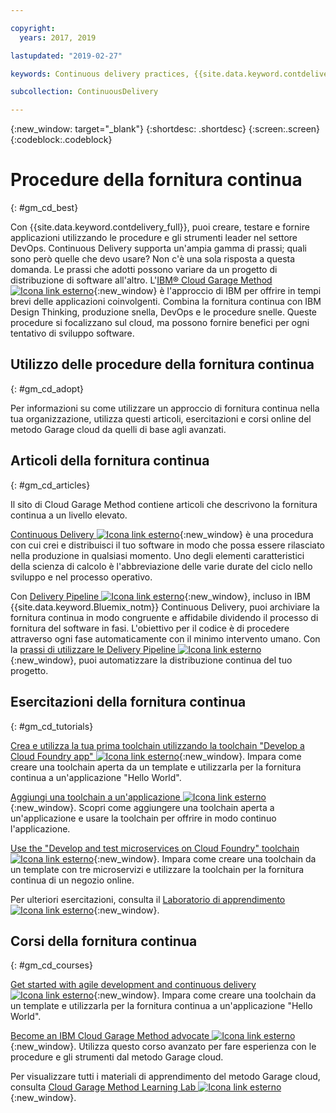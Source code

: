 ```yaml
---

copyright:
  years: 2017, 2019

lastupdated: "2019-02-27"

keywords: Continuous delivery practices, {{site.data.keyword.contdelivery_full}}, IBM Cloud Garage Method

subcollection: ContinuousDelivery

---
```

<!-- Copyright info at top of file: REQUIRED
    The copyright info is YAML content that must occur at the top of the MD file, before attributes are listed.
    It must be surrounded by 3 dashes.
    The value "years" can contain just one year or a two years separated by a comma. (years: 2014, 2016)
    Indentation as per the previous template must be preserved.
-->

{:new_window: target="_blank"}
{:shortdesc: .shortdesc}
{:screen:.screen}
{:codeblock:.codeblock}

# Procedure della fornitura continua
{: #gm_cd_best}



Con {{site.data.keyword.contdelivery_full}}, puoi creare, testare e fornire applicazioni utilizzando le procedure e gli strumenti leader nel settore DevOps. Continuous Delivery supporta un'ampia gamma di prassi; quali sono però quelle che devo usare? Non c'è una sola risposta a questa domanda. Le prassi che adotti possono variare da un progetto di distribuzione di software all'altro.  L'[IBM&reg; Cloud Garage Method ![Icona link esterno](../../icons/launch-glyph.svg "Icona link esterno")](https://www.ibm.com/cloud/garage){:new_window} è l'approccio di IBM per offrire in tempi brevi delle applicazioni coinvolgenti. Combina la fornitura continua con IBM Design Thinking, produzione snella, DevOps e le procedure snelle. Queste procedure si focalizzano sul cloud, ma possono fornire benefici per ogni tentativo di sviluppo software.


## Utilizzo delle procedure della fornitura continua
{: #gm_cd_adopt}

Per informazioni su come utilizzare un approccio di fornitura continua nella tua organizzazione, utilizza questi articoli, esercitazioni e corsi online del metodo Garage cloud da quelli di base agli avanzati.

## Articoli della fornitura continua
{: #gm_cd_articles}

Il sito di Cloud Garage Method contiene articoli che descrivono la fornitura continua a un livello elevato.

[Continuous Delivery ![Icona link esterno](../../icons/launch-glyph.svg "Icona link esterno")](https://www.ibm.com/cloud/garage/content/deliver/practice_continuous_delivery/] ){:new_window} è una procedura con cui crei e distribuisci il tuo software in modo che possa essere rilasciato nella produzione in qualsiasi momento. Uno degli elementi caratteristici della scienza di calcolo è l'abbreviazione delle varie durate del ciclo nello sviluppo e nel processo operativo.

Con [Delivery Pipeline ![Icona link esterno](../../icons/launch-glyph.svg "Icona link esterno")](https://www.ibm.com/cloud/garage/content/deliver/tool_delivery_pipeline/){:new_window}, incluso in IBM {{site.data.keyword.Bluemix_notm}} Continuous Delivery, puoi archiviare la fornitura continua in modo congruente e affidabile dividendo il processo di fornitura del software in fasi. L'obiettivo per il codice è di procedere attraverso ogni fase automaticamente con il minimo intervento umano. Con la [prassi di utilizzare le Delivery Pipeline ![Icona link esterno](../../icons/launch-glyph.svg "Icona link esterno")](https://www.ibm.com/cloud/garage/content/deliver/practice_delivery_pipeline/){:new_window}, puoi automatizzare la distribuzione continua del tuo progetto.

## Esercitazioni della fornitura continua
{: #gm_cd_tutorials}

[Crea e utilizza la tua prima toolchain utilizzando la toolchain "Develop a Cloud Foundry app" ![Icona link esterno](../../icons/launch-glyph.svg "Icona link esterno")](https://www.ibm.com/cloud/garage/tutorials/introduce-develop-cloud-foundry-app-toolchain){:new_window}. Impara come creare una toolchain aperta da un template e utilizzarla per la fornitura continua a un'applicazione "Hello World".

[Aggiungi una toolchain a un'applicazione ![Icona link esterno](../../icons/launch-glyph.svg "Icona link esterno")](https://www.ibm.com/cloud/garage/tutorials/add-a-toolchain-to-an-app?task=2){:new_window}. Scopri come aggiungere una toolchain aperta a un'applicazione e usare la toolchain per offrire in modo continuo l'applicazione.

[Use the "Develop and test microservices on Cloud Foundry" toolchain ![Icona link esterno](../../icons/launch-glyph.svg "Icona link esterno")](https://www.ibm.com/cloud/garage/tutorials/use-develop-test-microservices-on-cloud-foundry-toolchain){:new_window}. Impara come creare una toolchain da un template con tre microservizi e utilizzare la toolchain per la fornitura continua di un negozio online.

Per ulteriori esercitazioni, consulta il [Laboratorio di apprendimento ![Icona link esterno](../../icons/launch-glyph.svg "Icona link esterno")](https://www.ibm.com/cloud/garage/category/courses){:new_window}.

## Corsi della fornitura continua
{: #gm_cd_courses}

[Get started with agile development and continuous delivery ![Icona link esterno](../../icons/launch-glyph.svg "Icona link esterno")](https://www.ibm.com/cloud/garage/content/course/get_started_agile_cd){:new_window}. Impara come creare una toolchain da un template e utilizzarla per la fornitura continua a un'applicazione "Hello World".

[Become an IBM Cloud Garage Method advocate ![Icona link esterno](../../icons/launch-glyph.svg "Icona link esterno")](https://www.ibm.com/cloud/garage/content/course/gm_advocate){:new_window}. Utilizza questo corso avanzato per fare esperienza con le procedure e gli strumenti dal metodo Garage cloud.

Per visualizzare tutti i materiali di apprendimento del metodo Garage cloud, consulta [Cloud Garage Method Learning Lab ![Icona link esterno](../../icons/launch-glyph.svg "Icona link esterno")](https://www.ibm.com/cloud/garage/category/courses){:new_window}.
